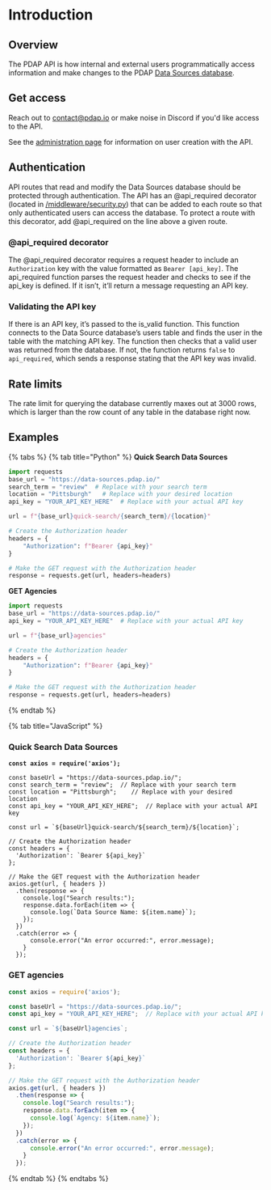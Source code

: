 # Introduction

## Overview

The PDAP API is how internal and external users programmatically access information and make changes to the PDAP [Data Sources database](../activities/data-sources/explore-data-sources.md).

## Get access

Reach out to [contact@pdap.io](mailto:contact@pdap.io) or make noise in Discord if you'd like access to the API.

See the [administration page](endpoints/admin.md) for information on user creation with the API.

## Authentication

API routes that read and modify the Data Sources database should be protected through authentication. The API has an @api\_required decorator (located in [/middleware/security.py](https://github.com/Police-Data-Accessibility-Project/data-sources-app/blob/main/middleware/security.py)) that can be added to each route so that only authenticated users can access the database. To protect a route with this decorator, add @api\_required on the line above a given route.

### @api\_required decorator

The @api\_required decorator requires a request header to include an `Authorization` key with the value formatted as `Bearer [api_key]`. The api\_required function parses the request header and checks to see if the api\_key is defined. If it isn’t, it’ll return a message requesting an API key.

### Validating the API key

If there is an API key, it’s passed to the is\_valid function. This function connects to the Data Source database’s users table and finds the user in the table with the matching API key. The function then checks that a valid user was returned from the database. If not, the function returns `false` to `api_required`, which sends a response stating that the API key was invalid.

## Rate limits

The rate limit for querying the database currently maxes out at 3000 rows, which is larger than the row count of any table in the database right now.

## Examples

{% tabs %}
{% tab title="Python" %}
**Quick Search Data Sources**

```python
import requests
base_url = "https://data-sources.pdap.io/"
search_term = "review"  # Replace with your search term
location = "Pittsburgh"   # Replace with your desired location
api_key = "YOUR_API_KEY_HERE"  # Replace with your actual API key

url = f"{base_url}quick-search/{search_term}/{location}"

# Create the Authorization header
headers = {
    "Authorization": f"Bearer {api_key}"
}

# Make the GET request with the Authorization header
response = requests.get(url, headers=headers)
```

**GET Agencies**

```python
import requests
base_url = "https://data-sources.pdap.io/"
api_key = "YOUR_API_KEY_HERE"  # Replace with your actual API key

url = f"{base_url}agencies"

# Create the Authorization header
headers = {
    "Authorization": f"Bearer {api_key}"
}

# Make the GET request with the Authorization header
response = requests.get(url, headers=headers)
```
{% endtab %}

{% tab title="JavaScript" %}
### Quick Search Data Sources

<pre class="language-javascript"><code class="lang-javascript"><strong>const axios = require('axios');
</strong>
const baseUrl = "https://data-sources.pdap.io/";
const search_term = "review";  // Replace with your search term
const location = "Pittsburgh";    // Replace with your desired location
const api_key = "YOUR_API_KEY_HERE";  // Replace with your actual API key

const url = `${baseUrl}quick-search/${search_term}/${location}`;

// Create the Authorization header
const headers = {
  'Authorization': `Bearer ${api_key}`
};

// Make the GET request with the Authorization header
axios.get(url, { headers })
  .then(response => {
    console.log("Search results:");
    response.data.forEach(item => {
      console.log(`Data Source Name: ${item.name}`);
    });
  })
  .catch(error => {
      console.error("An error occurred:", error.message);
    }
  });
</code></pre>

### GET agencies

```javascript
const axios = require('axios');

const baseUrl = "https://data-sources.pdap.io/";
const api_key = "YOUR_API_KEY_HERE";  // Replace with your actual API key

const url = `${baseUrl}agencies`;

// Create the Authorization header
const headers = {
  'Authorization': `Bearer ${api_key}`
};

// Make the GET request with the Authorization header
axios.get(url, { headers })
  .then(response => {
    console.log("Search results:");
    response.data.forEach(item => {
      console.log(`Agency: ${item.name}`);
    });
  })
  .catch(error => {
      console.error("An error occurred:", error.message);
    }
  });
```
{% endtab %}
{% endtabs %}

